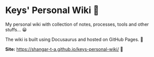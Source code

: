 # Keys' Personal Wiki 🤖

My personal wiki with collection of notes, processes, tools and other stuffs... 😀

The wiki is built using Docusaurus and hosted on GitHub Pages. 🦖

**Site:** <https://shangar-t-a.github.io/keys-personal-wiki/> 🚀
